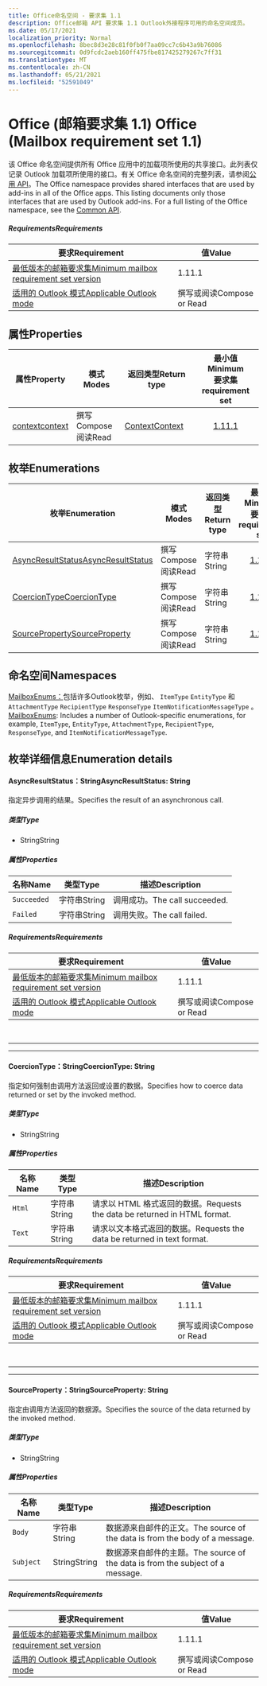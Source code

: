 ```yaml
---
title: Office命名空间 - 要求集 1.1
description: Office邮箱 API 要求集 1.1 Outlook外接程序可用的命名空间成员。
ms.date: 05/17/2021
localization_priority: Normal
ms.openlocfilehash: 8bec8d3e28c81f0fb0f7aa09cc7c6b43a9b76086
ms.sourcegitcommit: 0d9fcdc2aeb160ff475fbe817425279267c7ff31
ms.translationtype: MT
ms.contentlocale: zh-CN
ms.lasthandoff: 05/21/2021
ms.locfileid: "52591049"
---
```

# <a name="office-mailbox-requirement-set-11"></a><span data-ttu-id="5981d-103">Office (邮箱要求集 1.1) </span><span class="sxs-lookup"><span data-stu-id="5981d-103">Office (Mailbox requirement set 1.1)</span></span>

<span data-ttu-id="5981d-p101">该 Office 命名空间提供所有 Office 应用中的加载项所使用的共享接口。此列表仅记录 Outlook 加载项所使用的接口。有关 Office 命名空间的完整列表，请参阅[公用 API](/javascript/api/office)。</span><span class="sxs-lookup"><span data-stu-id="5981d-p101">The Office namespace provides shared interfaces that are used by add-ins in all of the Office apps. This listing documents only those interfaces that are used by Outlook add-ins. For a full listing of the Office namespace, see the [Common API](/javascript/api/office).</span></span>

##### <a name="requirements"></a><span data-ttu-id="5981d-106">Requirements</span><span class="sxs-lookup"><span data-stu-id="5981d-106">Requirements</span></span>

|<span data-ttu-id="5981d-107">要求</span><span class="sxs-lookup"><span data-stu-id="5981d-107">Requirement</span></span>| <span data-ttu-id="5981d-108">值</span><span class="sxs-lookup"><span data-stu-id="5981d-108">Value</span></span>|
|---|---|
|[<span data-ttu-id="5981d-109">最低版本的邮箱要求集</span><span class="sxs-lookup"><span data-stu-id="5981d-109">Minimum mailbox requirement set version</span></span>](../../requirement-sets/outlook-api-requirement-sets.md)| <span data-ttu-id="5981d-110">1.1</span><span class="sxs-lookup"><span data-stu-id="5981d-110">1.1</span></span>|
|[<span data-ttu-id="5981d-111">适用的 Outlook 模式</span><span class="sxs-lookup"><span data-stu-id="5981d-111">Applicable Outlook mode</span></span>](../../../outlook/outlook-add-ins-overview.md#extension-points)| <span data-ttu-id="5981d-112">撰写或阅读</span><span class="sxs-lookup"><span data-stu-id="5981d-112">Compose or Read</span></span>|

## <a name="properties"></a><span data-ttu-id="5981d-113">属性</span><span class="sxs-lookup"><span data-stu-id="5981d-113">Properties</span></span>

| <span data-ttu-id="5981d-114">属性</span><span class="sxs-lookup"><span data-stu-id="5981d-114">Property</span></span> | <span data-ttu-id="5981d-115">模式</span><span class="sxs-lookup"><span data-stu-id="5981d-115">Modes</span></span> | <span data-ttu-id="5981d-116">返回类型</span><span class="sxs-lookup"><span data-stu-id="5981d-116">Return type</span></span> | <span data-ttu-id="5981d-117">最小值</span><span class="sxs-lookup"><span data-stu-id="5981d-117">Minimum</span></span><br><span data-ttu-id="5981d-118">要求集</span><span class="sxs-lookup"><span data-stu-id="5981d-118">requirement set</span></span> |
|---|---|---|:---:|
| [<span data-ttu-id="5981d-119">context</span><span class="sxs-lookup"><span data-stu-id="5981d-119">context</span></span>](office.context.md) | <span data-ttu-id="5981d-120">撰写</span><span class="sxs-lookup"><span data-stu-id="5981d-120">Compose</span></span><br><span data-ttu-id="5981d-121">阅读</span><span class="sxs-lookup"><span data-stu-id="5981d-121">Read</span></span> | [<span data-ttu-id="5981d-122">Context</span><span class="sxs-lookup"><span data-stu-id="5981d-122">Context</span></span>](/javascript/api/office/office.context?view=outlook-js-1.1&preserve-view=true) | [<span data-ttu-id="5981d-123">1.1</span><span class="sxs-lookup"><span data-stu-id="5981d-123">1.1</span></span>](../requirement-set-1.1/outlook-requirement-set-1.1.md) |

## <a name="enumerations"></a><span data-ttu-id="5981d-124">枚举</span><span class="sxs-lookup"><span data-stu-id="5981d-124">Enumerations</span></span>

| <span data-ttu-id="5981d-125">枚举</span><span class="sxs-lookup"><span data-stu-id="5981d-125">Enumeration</span></span> | <span data-ttu-id="5981d-126">模式</span><span class="sxs-lookup"><span data-stu-id="5981d-126">Modes</span></span> | <span data-ttu-id="5981d-127">返回类型</span><span class="sxs-lookup"><span data-stu-id="5981d-127">Return type</span></span> | <span data-ttu-id="5981d-128">最小值</span><span class="sxs-lookup"><span data-stu-id="5981d-128">Minimum</span></span><br><span data-ttu-id="5981d-129">要求集</span><span class="sxs-lookup"><span data-stu-id="5981d-129">requirement set</span></span> |
|---|---|---|:---:|
| [<span data-ttu-id="5981d-130">AsyncResultStatus</span><span class="sxs-lookup"><span data-stu-id="5981d-130">AsyncResultStatus</span></span>](#asyncresultstatus-string) | <span data-ttu-id="5981d-131">撰写</span><span class="sxs-lookup"><span data-stu-id="5981d-131">Compose</span></span><br><span data-ttu-id="5981d-132">阅读</span><span class="sxs-lookup"><span data-stu-id="5981d-132">Read</span></span> | <span data-ttu-id="5981d-133">字符串</span><span class="sxs-lookup"><span data-stu-id="5981d-133">String</span></span> | [<span data-ttu-id="5981d-134">1.1</span><span class="sxs-lookup"><span data-stu-id="5981d-134">1.1</span></span>](../requirement-set-1.1/outlook-requirement-set-1.1.md) |
| [<span data-ttu-id="5981d-135">CoercionType</span><span class="sxs-lookup"><span data-stu-id="5981d-135">CoercionType</span></span>](#coerciontype-string) | <span data-ttu-id="5981d-136">撰写</span><span class="sxs-lookup"><span data-stu-id="5981d-136">Compose</span></span><br><span data-ttu-id="5981d-137">阅读</span><span class="sxs-lookup"><span data-stu-id="5981d-137">Read</span></span> | <span data-ttu-id="5981d-138">字符串</span><span class="sxs-lookup"><span data-stu-id="5981d-138">String</span></span> | [<span data-ttu-id="5981d-139">1.1</span><span class="sxs-lookup"><span data-stu-id="5981d-139">1.1</span></span>](../requirement-set-1.1/outlook-requirement-set-1.1.md) |
| [<span data-ttu-id="5981d-140">SourceProperty</span><span class="sxs-lookup"><span data-stu-id="5981d-140">SourceProperty</span></span>](#sourceproperty-string) | <span data-ttu-id="5981d-141">撰写</span><span class="sxs-lookup"><span data-stu-id="5981d-141">Compose</span></span><br><span data-ttu-id="5981d-142">阅读</span><span class="sxs-lookup"><span data-stu-id="5981d-142">Read</span></span> | <span data-ttu-id="5981d-143">字符串</span><span class="sxs-lookup"><span data-stu-id="5981d-143">String</span></span> | [<span data-ttu-id="5981d-144">1.1</span><span class="sxs-lookup"><span data-stu-id="5981d-144">1.1</span></span>](../requirement-set-1.1/outlook-requirement-set-1.1.md) |

## <a name="namespaces"></a><span data-ttu-id="5981d-145">命名空间</span><span class="sxs-lookup"><span data-stu-id="5981d-145">Namespaces</span></span>

<span data-ttu-id="5981d-146">[MailboxEnums：](/javascript/api/outlook/office.mailboxenums.attachmentcontentformat?view=outlook-js-1.1&preserve-view=true)包括许多Outlook枚举，例如、 `ItemType` `EntityType` 和 `AttachmentType` `RecipientType` `ResponseType` `ItemNotificationMessageType` 。</span><span class="sxs-lookup"><span data-stu-id="5981d-146">[MailboxEnums](/javascript/api/outlook/office.mailboxenums.attachmentcontentformat?view=outlook-js-1.1&preserve-view=true): Includes a number of Outlook-specific enumerations, for example, `ItemType`, `EntityType`, `AttachmentType`, `RecipientType`, `ResponseType`, and `ItemNotificationMessageType`.</span></span>

## <a name="enumeration-details"></a><span data-ttu-id="5981d-147">枚举详细信息</span><span class="sxs-lookup"><span data-stu-id="5981d-147">Enumeration details</span></span>

#### <a name="asyncresultstatus-string"></a><span data-ttu-id="5981d-148">AsyncResultStatus：String</span><span class="sxs-lookup"><span data-stu-id="5981d-148">AsyncResultStatus: String</span></span>

<span data-ttu-id="5981d-149">指定异步调用的结果。</span><span class="sxs-lookup"><span data-stu-id="5981d-149">Specifies the result of an asynchronous call.</span></span>

##### <a name="type"></a><span data-ttu-id="5981d-150">类型</span><span class="sxs-lookup"><span data-stu-id="5981d-150">Type</span></span>

*   <span data-ttu-id="5981d-151">String</span><span class="sxs-lookup"><span data-stu-id="5981d-151">String</span></span>

##### <a name="properties"></a><span data-ttu-id="5981d-152">属性</span><span class="sxs-lookup"><span data-stu-id="5981d-152">Properties</span></span>

|<span data-ttu-id="5981d-153">名称</span><span class="sxs-lookup"><span data-stu-id="5981d-153">Name</span></span>| <span data-ttu-id="5981d-154">类型</span><span class="sxs-lookup"><span data-stu-id="5981d-154">Type</span></span>| <span data-ttu-id="5981d-155">描述</span><span class="sxs-lookup"><span data-stu-id="5981d-155">Description</span></span>|
|---|---|---|
|`Succeeded`| <span data-ttu-id="5981d-156">字符串</span><span class="sxs-lookup"><span data-stu-id="5981d-156">String</span></span>|<span data-ttu-id="5981d-157">调用成功。</span><span class="sxs-lookup"><span data-stu-id="5981d-157">The call succeeded.</span></span>|
|`Failed`| <span data-ttu-id="5981d-158">字符串</span><span class="sxs-lookup"><span data-stu-id="5981d-158">String</span></span>|<span data-ttu-id="5981d-159">调用失败。</span><span class="sxs-lookup"><span data-stu-id="5981d-159">The call failed.</span></span>|

##### <a name="requirements"></a><span data-ttu-id="5981d-160">Requirements</span><span class="sxs-lookup"><span data-stu-id="5981d-160">Requirements</span></span>

|<span data-ttu-id="5981d-161">要求</span><span class="sxs-lookup"><span data-stu-id="5981d-161">Requirement</span></span>| <span data-ttu-id="5981d-162">值</span><span class="sxs-lookup"><span data-stu-id="5981d-162">Value</span></span>|
|---|---|
|[<span data-ttu-id="5981d-163">最低版本的邮箱要求集</span><span class="sxs-lookup"><span data-stu-id="5981d-163">Minimum mailbox requirement set version</span></span>](../../requirement-sets/outlook-api-requirement-sets.md)| <span data-ttu-id="5981d-164">1.1</span><span class="sxs-lookup"><span data-stu-id="5981d-164">1.1</span></span>|
|[<span data-ttu-id="5981d-165">适用的 Outlook 模式</span><span class="sxs-lookup"><span data-stu-id="5981d-165">Applicable Outlook mode</span></span>](../../../outlook/outlook-add-ins-overview.md#extension-points)| <span data-ttu-id="5981d-166">撰写或阅读</span><span class="sxs-lookup"><span data-stu-id="5981d-166">Compose or Read</span></span>|

<br>

---
---

#### <a name="coerciontype-string"></a><span data-ttu-id="5981d-167">CoercionType：String</span><span class="sxs-lookup"><span data-stu-id="5981d-167">CoercionType: String</span></span>

<span data-ttu-id="5981d-168">指定如何强制由调用方法返回或设置的数据。</span><span class="sxs-lookup"><span data-stu-id="5981d-168">Specifies how to coerce data returned or set by the invoked method.</span></span>

##### <a name="type"></a><span data-ttu-id="5981d-169">类型</span><span class="sxs-lookup"><span data-stu-id="5981d-169">Type</span></span>

*   <span data-ttu-id="5981d-170">String</span><span class="sxs-lookup"><span data-stu-id="5981d-170">String</span></span>

##### <a name="properties"></a><span data-ttu-id="5981d-171">属性</span><span class="sxs-lookup"><span data-stu-id="5981d-171">Properties</span></span>

|<span data-ttu-id="5981d-172">名称</span><span class="sxs-lookup"><span data-stu-id="5981d-172">Name</span></span>| <span data-ttu-id="5981d-173">类型</span><span class="sxs-lookup"><span data-stu-id="5981d-173">Type</span></span>| <span data-ttu-id="5981d-174">描述</span><span class="sxs-lookup"><span data-stu-id="5981d-174">Description</span></span>|
|---|---|---|
|`Html`| <span data-ttu-id="5981d-175">字符串</span><span class="sxs-lookup"><span data-stu-id="5981d-175">String</span></span>|<span data-ttu-id="5981d-176">请求以 HTML 格式返回的数据。</span><span class="sxs-lookup"><span data-stu-id="5981d-176">Requests the data be returned in HTML format.</span></span>|
|`Text`| <span data-ttu-id="5981d-177">字符串</span><span class="sxs-lookup"><span data-stu-id="5981d-177">String</span></span>|<span data-ttu-id="5981d-178">请求以文本格式返回的数据。</span><span class="sxs-lookup"><span data-stu-id="5981d-178">Requests the data be returned in text format.</span></span>|

##### <a name="requirements"></a><span data-ttu-id="5981d-179">Requirements</span><span class="sxs-lookup"><span data-stu-id="5981d-179">Requirements</span></span>

|<span data-ttu-id="5981d-180">要求</span><span class="sxs-lookup"><span data-stu-id="5981d-180">Requirement</span></span>| <span data-ttu-id="5981d-181">值</span><span class="sxs-lookup"><span data-stu-id="5981d-181">Value</span></span>|
|---|---|
|[<span data-ttu-id="5981d-182">最低版本的邮箱要求集</span><span class="sxs-lookup"><span data-stu-id="5981d-182">Minimum mailbox requirement set version</span></span>](../../requirement-sets/outlook-api-requirement-sets.md)| <span data-ttu-id="5981d-183">1.1</span><span class="sxs-lookup"><span data-stu-id="5981d-183">1.1</span></span>|
|[<span data-ttu-id="5981d-184">适用的 Outlook 模式</span><span class="sxs-lookup"><span data-stu-id="5981d-184">Applicable Outlook mode</span></span>](../../../outlook/outlook-add-ins-overview.md#extension-points)| <span data-ttu-id="5981d-185">撰写或阅读</span><span class="sxs-lookup"><span data-stu-id="5981d-185">Compose or Read</span></span>|

<br>

---
---

#### <a name="sourceproperty-string"></a><span data-ttu-id="5981d-186">SourceProperty：String</span><span class="sxs-lookup"><span data-stu-id="5981d-186">SourceProperty: String</span></span>

<span data-ttu-id="5981d-187">指定由调用方法返回的数据源。</span><span class="sxs-lookup"><span data-stu-id="5981d-187">Specifies the source of the data returned by the invoked method.</span></span>

##### <a name="type"></a><span data-ttu-id="5981d-188">类型</span><span class="sxs-lookup"><span data-stu-id="5981d-188">Type</span></span>

*   <span data-ttu-id="5981d-189">String</span><span class="sxs-lookup"><span data-stu-id="5981d-189">String</span></span>

##### <a name="properties"></a><span data-ttu-id="5981d-190">属性</span><span class="sxs-lookup"><span data-stu-id="5981d-190">Properties</span></span>

|<span data-ttu-id="5981d-191">名称</span><span class="sxs-lookup"><span data-stu-id="5981d-191">Name</span></span>| <span data-ttu-id="5981d-192">类型</span><span class="sxs-lookup"><span data-stu-id="5981d-192">Type</span></span>| <span data-ttu-id="5981d-193">描述</span><span class="sxs-lookup"><span data-stu-id="5981d-193">Description</span></span>|
|---|---|---|
|`Body`| <span data-ttu-id="5981d-194">字符串</span><span class="sxs-lookup"><span data-stu-id="5981d-194">String</span></span>|<span data-ttu-id="5981d-195">数据源来自邮件的正文。</span><span class="sxs-lookup"><span data-stu-id="5981d-195">The source of the data is from the body of a message.</span></span>|
|`Subject`| <span data-ttu-id="5981d-196">String</span><span class="sxs-lookup"><span data-stu-id="5981d-196">String</span></span>|<span data-ttu-id="5981d-197">数据源来自邮件的主题。</span><span class="sxs-lookup"><span data-stu-id="5981d-197">The source of the data is from the subject of a message.</span></span>|

##### <a name="requirements"></a><span data-ttu-id="5981d-198">Requirements</span><span class="sxs-lookup"><span data-stu-id="5981d-198">Requirements</span></span>

|<span data-ttu-id="5981d-199">要求</span><span class="sxs-lookup"><span data-stu-id="5981d-199">Requirement</span></span>| <span data-ttu-id="5981d-200">值</span><span class="sxs-lookup"><span data-stu-id="5981d-200">Value</span></span>|
|---|---|
|[<span data-ttu-id="5981d-201">最低版本的邮箱要求集</span><span class="sxs-lookup"><span data-stu-id="5981d-201">Minimum mailbox requirement set version</span></span>](../../requirement-sets/outlook-api-requirement-sets.md)| <span data-ttu-id="5981d-202">1.1</span><span class="sxs-lookup"><span data-stu-id="5981d-202">1.1</span></span>|
|[<span data-ttu-id="5981d-203">适用的 Outlook 模式</span><span class="sxs-lookup"><span data-stu-id="5981d-203">Applicable Outlook mode</span></span>](../../../outlook/outlook-add-ins-overview.md#extension-points)| <span data-ttu-id="5981d-204">撰写或阅读</span><span class="sxs-lookup"><span data-stu-id="5981d-204">Compose or Read</span></span>|